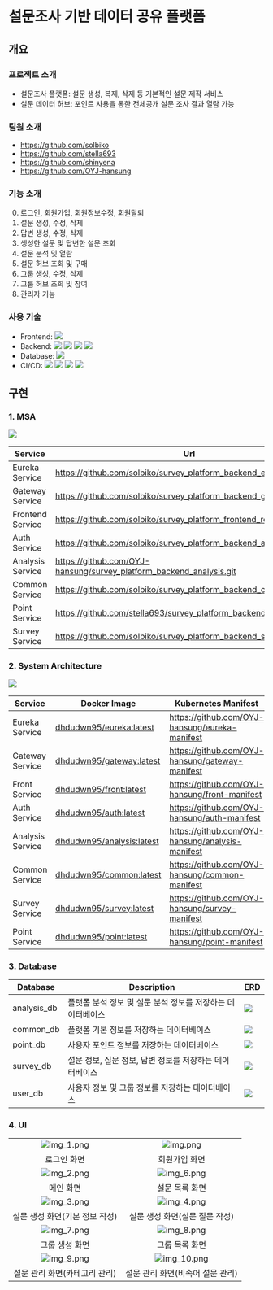 # 설문조사 기반 데이터 공유 플랫폼
## 개요
### 프로젝트 소개
- 설문조사 플랫폼: 설문 생성, 복제, 삭제 등 기본적인 설문 제작 서비스
- 설문 데이터 허브: 포인트 사용을 통한 전체공개 설문 조사 결과 열람 가능
### 팀원 소개
- https://github.com/solbiko
- https://github.com/stella693
- https://github.com/shinyena
- https://github.com/OYJ-hansung
### 기능 소개
0. 로그인, 회원가입, 회원정보수정, 회원탈퇴
1. 설문 생성, 수정, 삭제
2. 답변 생성, 수정, 삭제
3. 생성한 설문 및 답변한 설문 조회
4. 설문 분석 및 열람
5. 설문 허브 조회 및 구매
6. 그룹 생성, 수정, 삭제
7. 그룹 허브 조회 및 참여 
8. 관리자 기능
### 사용 기술
- Frontend: 
![](https://img.shields.io/badge/React-61DAFB?style=flat-square&logo=react&logoColor=white)
- Backend: 
![](https://img.shields.io/badge/Java-007396?style=flat-square&logo=java&logoColor=white)
![](https://img.shields.io/badge/SpringBoot-6DB33F?style=flat-square&logo=springboot&logoColor=white)
![](https://img.shields.io/badge/ApacheKafka-231F20?style=flat-square&logo=apachekafka&logoColor=white)
![](https://img.shields.io/badge/KakaoiCloud-FFCD00?style=flat-square&logo=kakao&logoColor=white)
- Database:
![](https://img.shields.io/badge/MySQL-4479A1?style=flat-square&logo=mysql&logoColor=white)
- CI/CD:
![](https://img.shields.io/badge/Kubernetes-326CE5?style=flat-square&logo=kubernetes&logoColor=white)
![](https://img.shields.io/badge/Docker-2496ED?style=flat-square&logo=docker&logoColor=white)
![](https://img.shields.io/badge/Jenkins-D24939?style=flat-square&logo=jenkins&logoColor=white)
![](https://img.shields.io/badge/Argo-EF7B4D?style=flat-square&logo=argo&logoColor=white)
## 구현
### 1. MSA
![](readmeImg/msa.png)

|<center>Service</center>|<center>Url</center>|
|---|---|
|Eureka Service|https://github.com/solbiko/survey_platform_backend_eurekaserver.git|
|Gateway Service|https://github.com/solbiko/survey_platform_backend_gateway.git|
|Frontend Service|https://github.com/solbiko/survey_platform_frontend_react.git|
|Auth Service|https://github.com/solbiko/survey_platform_backend_auth.git|
|Analysis Service|https://github.com/OYJ-hansung/survey_platform_backend_analysis.git|
|Common Service|https://github.com/solbiko/survey_platform_backend_common.git|
|Point Service|https://github.com/stella693/survey_platform_backend_point.git|
|Survey Service|https://github.com/solbiko/survey_platform_backend_survey.git|
### 2. System Architecture
![](readmeImg/sa.png)

|<center>Service</center>|<center>Docker Image</center>|<center>Kubernetes Manifest</center>
|---|---|---|
|Eureka Service|[dhdudwn95/eureka:latest](https://hub.docker.com/r/dhdudwn95/eureka)|https://github.com/OYJ-hansung/eureka-manifest|
|Gateway Service|[dhdudwn95/gateway:latest](https://hub.docker.com/r/dhdudwn95/gateway)|https://github.com/OYJ-hansung/gateway-manifest|
|Front Service|[dhdudwn95/front:latest](https://hub.docker.com/r/dhdudwn95/front)|https://github.com/OYJ-hansung/front-manifest|
|Auth Service|[dhdudwn95/auth:latest](https://hub.docker.com/r/dhdudwn95/auth)|https://github.com/OYJ-hansung/auth-manifest|
|Analysis Service|[dhdudwn95/analysis:latest](https://hub.docker.com/r/dhdudwn95/analysis)|https://github.com/OYJ-hansung/analysis-manifest|
|Common Service|[dhdudwn95/common:latest](https://hub.docker.com/r/dhdudwn95/common)|https://github.com/OYJ-hansung/common-manifest|
|Survey Service|[dhdudwn95/survey:latest](https://hub.docker.com/r/dhdudwn95/survey)|https://github.com/OYJ-hansung/survey-manifest|
|Point Service|[dhdudwn95/point:latest](https://hub.docker.com/r/dhdudwn95/point)|https://github.com/OYJ-hansung/point-manifest|

### 3. Database
|Database|Description|ERD
|---|---|---|
|analysis_db|플랫폼 분석 정보 및 설문 분석 정보를 저장하는 데이터베이스|![](readmeImg/dbimg/analysis_db.png)
|common_db|플랫폼 기본 정보를 저장하는 데이터베이스|![](readmeImg/dbimg/common_db.png)
|point_db|사용자 포인트 정보를 저장하는 데이터베이스|![](readmeImg/dbimg/point_db.png)
|survey_db|설문 정보, 질문 정보, 답변 정보를 저장하는 데이터베이스|![](readmeImg/dbimg/survey_db.png)
|user_db|사용자 정보 및 그룹 정보를 저장하는 데이터베이스|![](readmeImg/dbimg/user_db.png)

### 4. UI
|||
|:---:|:---:|
|![img_1.png](readmeImg/uiimg/img_1.png)|![img.png](readmeImg/uiimg/img.png)|
|로그인 화면|회원가입 화면|
|![img_2.png](readmeImg/uiimg/img_2.png)|![img_6.png](readmeImg/uiimg/img_6.png)|
|메인 화면|설문 목록 화면|
|![img_3.png](readmeImg/uiimg/img_3.png)|![img_4.png](readmeImg/uiimg/img_4.png)
|설문 생성 화면(기본 정보 작성)|설문 생성 화면(설문 질문 작성)
|![img_7.png](readmeImg/uiimg/img_7.png)|![img_8.png](readmeImg/uiimg/img_8.png)|
|그룹 생성 화면|그룹 목록 화면|
|![img_9.png](readmeImg/uiimg/img_9.png)|![img_10.png](readmeImg/uiimg/img_10.png)|
|설문 관리 화면(카테고리 관리)|설문 관리 화면(비속어 설문 관리)|

